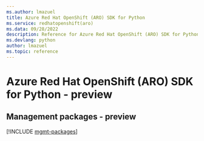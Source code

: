 ```yaml
---
ms.author: lmazuel
title: Azure Red Hat OpenShift (ARO) SDK for Python
ms.service: redhatopenshift(aro)
ms.data: 09/28/2022
description: Reference for Azure Red Hat OpenShift (ARO) SDK for Python
ms.devlang: python
author: lmazuel
ms.topic: reference
---
```

# Azure Red Hat OpenShift (ARO) SDK for Python - preview

## Management packages - preview
[!INCLUDE [mgmt-packages](red-hat-openshift-(aro)-mgmt-index.md)]